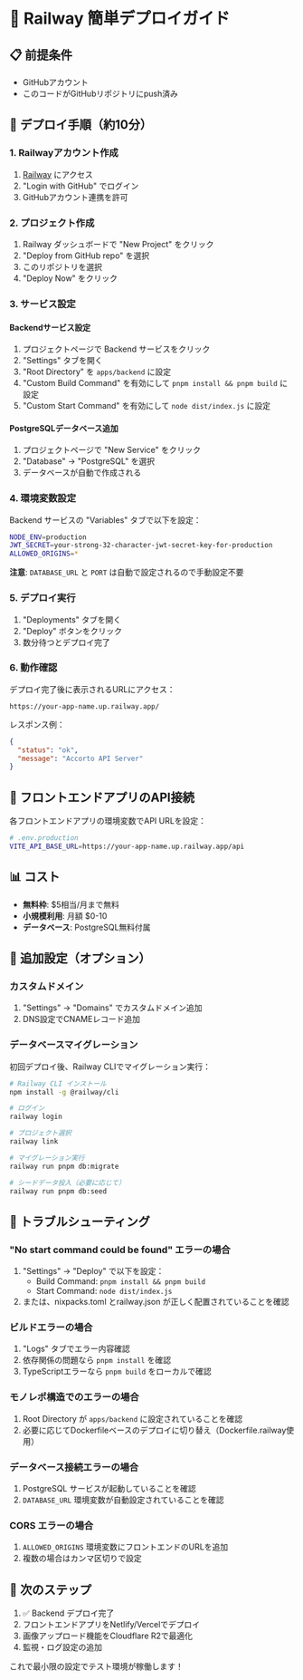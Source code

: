 # 🚀 Railway 簡単デプロイガイド

## 📋 前提条件
- GitHubアカウント
- このコードがGitHubリポジトリにpush済み

## 🚀 デプロイ手順（約10分）

### 1. Railwayアカウント作成
1. [Railway](https://railway.app) にアクセス
2. "Login with GitHub" でログイン
3. GitHubアカウント連携を許可

### 2. プロジェクト作成
1. Railway ダッシュボードで "New Project" をクリック
2. "Deploy from GitHub repo" を選択
3. このリポジトリを選択
4. "Deploy Now" をクリック

### 3. サービス設定

#### Backendサービス設定
1. プロジェクトページで Backend サービスをクリック
2. "Settings" タブを開く
3. "Root Directory" を `apps/backend` に設定
4. "Custom Build Command" を有効にして `pnpm install && pnpm build` に設定
5. "Custom Start Command" を有効にして `node dist/index.js` に設定

#### PostgreSQLデータベース追加
1. プロジェクトページで "New Service" をクリック
2. "Database" → "PostgreSQL" を選択
3. データベースが自動で作成される

### 4. 環境変数設定
Backend サービスの "Variables" タブで以下を設定：

```bash
NODE_ENV=production
JWT_SECRET=your-strong-32-character-jwt-secret-key-for-production
ALLOWED_ORIGINS=*
```

**注意**: `DATABASE_URL` と `PORT` は自動で設定されるので手動設定不要

### 5. デプロイ実行
1. "Deployments" タブを開く
2. "Deploy" ボタンをクリック
3. 数分待つとデプロイ完了

### 6. 動作確認
デプロイ完了後に表示されるURLにアクセス：
```
https://your-app-name.up.railway.app/
```

レスポンス例：
```json
{
  "status": "ok", 
  "message": "Accorto API Server"
}
```

## 🎯 フロントエンドアプリのAPI接続

各フロントエンドアプリの環境変数でAPI URLを設定：

```bash
# .env.production
VITE_API_BASE_URL=https://your-app-name.up.railway.app/api
```

## 📊 コスト

- **無料枠**: $5相当/月まで無料
- **小規模利用**: 月額 $0-10
- **データベース**: PostgreSQL無料付属

## 🔧 追加設定（オプション）

### カスタムドメイン
1. "Settings" → "Domains" でカスタムドメイン追加
2. DNS設定でCNAMEレコード追加

### データベースマイグレーション
初回デプロイ後、Railway CLIでマイグレーション実行：

```bash
# Railway CLI インストール
npm install -g @railway/cli

# ログイン
railway login

# プロジェクト選択
railway link

# マイグレーション実行
railway run pnpm db:migrate

# シードデータ投入（必要に応じて）
railway run pnpm db:seed
```

## 🚨 トラブルシューティング

### "No start command could be found" エラーの場合
1. "Settings" → "Deploy" で以下を設定：
   - Build Command: `pnpm install && pnpm build`
   - Start Command: `node dist/index.js`
2. または、nixpacks.toml とrailway.json が正しく配置されていることを確認

### ビルドエラーの場合
1. "Logs" タブでエラー内容確認
2. 依存関係の問題なら `pnpm install` を確認
3. TypeScriptエラーなら `pnpm build` をローカルで確認

### モノレポ構造でのエラーの場合
1. Root Directory が `apps/backend` に設定されていることを確認
2. 必要に応じてDockerfileベースのデプロイに切り替え（Dockerfile.railway使用）

### データベース接続エラーの場合
1. PostgreSQL サービスが起動していることを確認
2. `DATABASE_URL` 環境変数が自動設定されていることを確認

### CORS エラーの場合
1. `ALLOWED_ORIGINS` 環境変数にフロントエンドのURLを追加
2. 複数の場合はカンマ区切りで設定

## 📝 次のステップ

1. ✅ Backend デプロイ完了
2. フロントエンドアプリをNetlify/Vercelでデプロイ
3. 画像アップロード機能をCloudflare R2で最適化
4. 監視・ログ設定の追加

これで最小限の設定でテスト環境が稼働します！